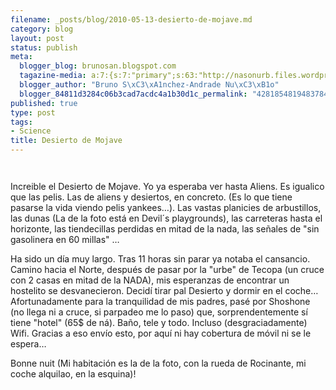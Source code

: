 ```yaml
--- 
filename: _posts/blog/2010-05-13-desierto-de-mojave.md
category: blog
layout: post
status: publish
meta: 
  blogger_blog: brunosan.blogspot.com
  tagazine-media: a:7:{s:7:"primary";s:63:"http://nasonurb.files.wordpress.com/2010/05/img_3873-742745.jpg";s:6:"images";a:2:{s:63:"http://nasonurb.files.wordpress.com/2010/05/img_3873-742745.jpg";a:6:{s:8:"file_url";s:63:"http://nasonurb.files.wordpress.com/2010/05/img_3873-742745.jpg";s:5:"width";s:3:"426";s:6:"height";s:3:"640";s:4:"type";s:5:"image";s:4:"area";s:6:"272640";s:9:"file_path";s:0:"";}s:63:"http://nasonurb.files.wordpress.com/2010/05/img_3984-745282.jpg";a:6:{s:8:"file_url";s:63:"http://nasonurb.files.wordpress.com/2010/05/img_3984-745282.jpg";s:5:"width";s:3:"640";s:6:"height";s:3:"426";s:4:"type";s:5:"image";s:4:"area";s:6:"272640";s:9:"file_path";s:0:"";}}s:6:"videos";a:0:{}s:11:"image_count";s:1:"2";s:6:"author";s:7:"4180497";s:7:"blog_id";s:7:"8438084";s:9:"mod_stamp";s:19:"2011-01-18 18:49:21";}
  blogger_author: "Bruno S\xC3\xA1nchez-Andrade Nu\xC3\xB1o"
  blogger_84811d3284c06b3cad7acdc4a1b30d1c_permalink: "428185481948378416"
published: true
type: post
tags: 
- Science
title: Desierto de Mojave
---
```

<p class="mobile-photo"><a href="http://nasonurb.files.wordpress.com/2010/05/img_3873-742745.jpg"><img src="http://nasonurb.files.wordpress.com/2010/05/img_3873-742745.jpg?w=199" border="0" alt="" /></a></p><p class="mobile-photo"><a href="http://nasonurb.files.wordpress.com/2010/05/img_3984-745282.jpg"><img src="http://nasonurb.files.wordpress.com/2010/05/img_3984-745282.jpg?w=300" border="0" alt="" /></a></p>Increible el Desierto de Mojave. Yo ya  esperaba ver hasta Aliens. Es igualico que las pelis. Las de aliens y desiertos, en concreto. (Es lo que tiene pasarse la vida viendo pelis yankees…). Las vastas planicies de arbustillos, las dunas (La de la foto est&#225; en Devil&#180;s playgrounds), las carreteras hasta el horizonte, las tiendecillas perdidas en mitad de la nada, las se&#241;ales de &quot;sin gasolinera en 60 millas&quot; …<p>Ha sido un d&#237;a muy largo. Tras 11 horas sin parar ya notaba el cansancio. Camino hacia el Norte, despu&#233;s de pasar por la &quot;urbe&quot; de Tecopa (un cruce con 2 casas en mitad de la NADA), mis esperanzas de encontrar un hostelito se desvanecieron. Decid&#237; tirar pal Desierto y dormir en el coche… Afortunadamente para la tranquilidad de mis padres, pas&#233; por Shoshone (no llega ni a cruce, si parpadeo me lo paso) que, sorprendentemente s&#237; tiene &quot;hotel&quot; (65$ de n&#225;). Ba&#241;o, tele y todo. Incluso (desgraciadamente) Wifi. Gracias a eso env&#237;o esto, por aqu&#237; ni hay cobertura de m&#243;vil ni se le espera…<p>Bonne nuit (Mi habitaci&#243;n es la de la foto, con la rueda de Rocinante, mi coche alquilao, en la esquina)!
